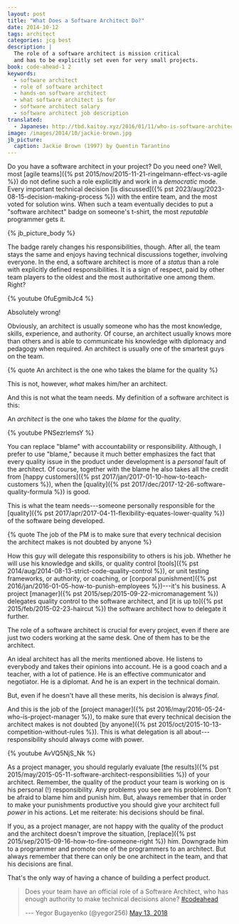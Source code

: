 ```yaml
---
layout: post
title: "What Does a Software Architect Do?"
date: 2014-10-12
tags: architect
categories: jcg best
description: |
  The role of a software architect is mission critical
  and has to be explicitly set even for very small projects.
book: code-ahead-1 2
keywords:
  - software architect
  - role of software architect
  - hands-on software architect
  - what software architect is for
  - software architect salary
  - software architect job description
translated:
  - Japanese: http://tbd.kaitoy.xyz/2016/01/11/who-is-software-architect/
image: /images/2014/10/jackie-brown.jpg
jb_picture:
  caption: Jackie Brown (1997) by Quentin Tarantino
---
```


Do you have a software architect in your project? Do you need one?
Well, most [agile teams]({% pst 2015/nov/2015-11-21-ringelmann-effect-vs-agile %})
do not define such a role explicitly and
work in a _democratic_ mode. Every important technical decision
[is discussed]({% pst 2023/aug/2023-08-15-decision-making-process %})
with the entire team, and the most voted for solution wins.
When such a team eventually decides to put a "software architect" badge
on someone's t-shirt, the most _reputable_ programmer gets it.

<!--more-->

{% jb_picture_body %}

The badge rarely changes his responsibilities, though. After all,
the team stays the same and enjoys having technical discussions together,
involving everyone. In the end, a software architect is more of
a _status_ than a role with explicitly defined responsibilities. It is
a sign of respect, paid by other team players to the oldest and the
most authoritative one among them. Right?

{% youtube 0fuEgmibJc4 %}

Absolutely wrong!

Obviously, an architect is usually someone who
has the most knowledge, skills, experience, and authority. Of course,
an architect usually knows more than others and is able to communicate
his knowledge with diplomacy and pedagogy when required. An architect is usually
one of the smartest guys on the team.

{% quote An architect is the one who takes the blame for the quality %}

This is not, however, _what_ makes him/her an architect.

And this is not what the team needs. My definition of a software architect
is this:

An _architect_ is the one who takes the _blame_ for the _quality_.

{% youtube PNSezrlemsY %}

You can replace "blame" with accountability or responsibility. Although,
I prefer to use "blame," because it much better emphasizes the fact that
every quality issue in the product under development is a _personal_
fault of the architect. Of course, together with the blame he also
takes all the credit from
[happy customers]({% pst 2017/jan/2017-01-10-how-to-teach-customers %}),
when the [quality]({% pst 2017/dec/2017-12-26-software-quality-formula %}) is good.

This is what the team needs---someone personally responsible
for the [quality]({% pst 2017/apr/2017-04-11-flexibility-equates-lower-quality %}) of the software being developed.

{% quote The job of the PM is to make sure that every technical decision the architect makes is not doubted by anyone %}

How this guy will delegate this responsibility to others is his job. Whether
he will use his knowledge and skills, or quality control
[tools]({% pst 2014/aug/2014-08-13-strict-code-quality-control %}), or
unit testing frameworks, or authority, or coaching, or
[corporal punishment]({% pst 2016/jan/2016-01-05-how-to-punish-employees %})---it's his business.
A project
[manager]({% pst 2015/sep/2015-09-22-micromanagement %}) delegates quality control to the software architect,
and [it is up to]({% pst 2015/feb/2015-02-23-haircut %})
the software architect how to delegate it further.

The role of a software architect is crucial for every project,
even if there are just two coders working at the same desk. One of
them has to be the architect.

An ideal architect has all the merits mentioned above. He listens
to everybody and takes their opinions into account. He is a good coach and a teacher,
with a lot of patience. He is an effective communicator
and negotiator. He is a diplomat. And he is an expert in the technical domain.

But, even if he doesn't have all these merits, his decision is always _final_.

And this is the job of the
[project manager]({% pst 2016/may/2016-05-24-who-is-project-manager %}),
to make sure that every
technical decision the architect makes is not doubted
[by anyone]({% pst 2015/oct/2015-10-13-competition-without-rules %}). This is
what delegation is all about---responsibility should always come with power.

{% youtube AvVQ5NjS_Nk %}

As a project manager, you should regularly evaluate
[the results]({% pst 2015/may/2015-05-11-software-architect-responsibilities %})
of your architect. Remember, the quality of the product your team
is working on is his personal (!) responsibility.
Any problems you see are his problems.
Don't be afraid to blame him and punish him. But, always remember that
in order to make your punishments productive you should give your
architect full _power_ in his actions. Let me reiterate: his decisions should be final.

If you, as a project manager, are not happy with the quality of the product
and the architect doesn't improve the situation,
[replace]({% pst 2015/sep/2015-09-16-how-to-fire-someone-right %})
him. Downgrade him
to a programmer and promote one of the programmers to an architect.
But always remember that there can only be one architect in the team,
and that his decisions are final.

That's the only way of having a chance of building a perfect product.

<blockquote class="twitter-tweet" data-lang="en"><p lang="en" dir="ltr">Does your team have an official role of a Software Architect, who has enough authority to make technical decisions alone? <a href="https://twitter.com/hashtag/codeahead?src=hash&amp;ref_src=twsrc%5Etfw">#codeahead</a></p>--- Yegor Bugayenko (@yegor256) <a href="https://twitter.com/yegor256/status/995545586983161856?ref_src=twsrc%5Etfw">May 13, 2018</a></blockquote>
<script async src="https://platform.twitter.com/widgets.js" charset="utf-8"></script>

